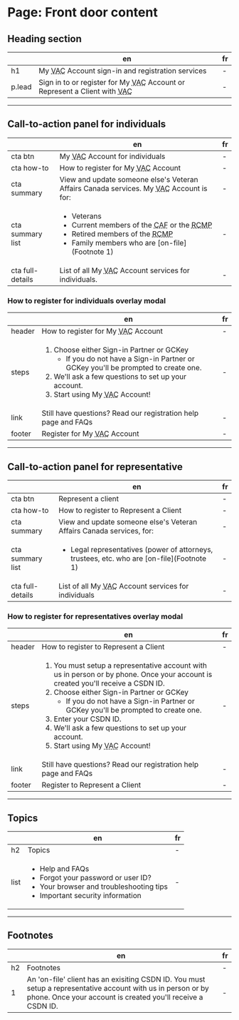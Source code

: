 # Page: Front door content

## Heading section

|  | en  | fr |
|---|---|---|
| h1  | My <abbr title="Veteran Affairs Canada">VAC</abbr> Account sign-in and registration services | - |
| p.lead |  Sign in to or register for My <abbr title="Veteran Affairs Canada">VAC</abbr> Account or Represent a Client with <abbr title="Veteran Affairs Canada">VAC</abbr>  | - |

---

## Call-to-action panel **for individuals**

|  | en  | fr |
|---|---|---|
| cta btn  | My <abbr title="Veteran Affairs Canada">VAC</abbr> Account for individuals | - |
| cta how-to |  How to register for My <abbr title="Veteran Affairs Canada">VAC</abbr> Account  | - |
| cta summary | View and update someone else's Veteran Affairs Canada services. My <abbr title="Veteran Affairs Canada">VAC</abbr> Account is for: | - |
| cta summary list | <ul><li>Veterans</li><li>Current members of the <abbr title="Canadian Armed Forces">CAF</abbr> or the <abbr title="Royal Canadian Mounted Police">RCMP</abbr></li><li>Retired members of the <abbr title="Royal Canadian Mounted Police">RCMP</abbr></li><li>Family members who are [on-file](Footnote 1)</li></ul> | - |
| cta full-details | List of all My <abbr title="Veteran Affairs Canada">VAC</abbr> Account services for individuals. | - |

### How to register for individuals overlay modal

| | en | fr |
|---|---|---|
| header | How to register for My <abbr title="Veteran Affairs Canada">VAC</abbr> Account | - |
| steps | <ol><li>Choose either Sign-in Partner or GCKey<ul><li>If you do not have a Sign-in Partner or GCKey you'll be prompted to create one.</li></ul></li><li>We'll ask a few questions to set up your account.</li><li>Start using My <abbr title="Veteran Affairs Canada">VAC</abbr> Account!</li></ol> | - |
| link | Still have questions? Read our registration help page and FAQs | - |
| footer | Register for My <abbr title="Veteran Affairs Canada">VAC</abbr> Account | - |

---

## Call-to-action panel **for representative**

|  | en  | fr |
|---|---|---|
| cta btn  | Represent a client | - |
| cta how-to |  How to register to Represent a Client | - |
| cta summary | View and update someone else's Veteran Affairs Canada services, for: | - |
| cta summary list | <ul><li>Legal representatives (power of attorneys, trustees, etc. who are [on-file](Footnote 1)</li></li></ul> | - |
| cta full-details | List of all My <abbr title="Veteran Affairs Canada">VAC</abbr> Account services for individuals | - |

### How to register for representatives overlay modal

| | en | fr |
|---|---|---|
| header | How to register to Represent a Client | - |
| steps | <ol><li>You must setup a representative account with us in person or by phone. Once your account is created you'll receive a CSDN ID.</li><li>Choose either Sign-in Partner or GCKey<ul><li>If you do not have a Sign-in Partner or GCKey you'll be prompted to create one.</li></ul></li><li>Enter your CSDN ID.</li><li>We'll ask a few questions to set up your account.</li><li>Start using My <abbr title="Veteran Affairs Canada">VAC</abbr> Account!</li></ol> | - |
| link | Still have questions? Read our registration help page and FAQs | - |
| footer | Register to Represent a Client | - |

---

## Topics

| | en | fr |
|---|---|---|
| h2 | Topics | - |
| list | <ul><li>Help and FAQs</li><li>Forgot your password or user ID?</li><li>Your browser and troubleshooting tips</li><li>Important security information</li></ul> | - |

---

## Footnotes

| | en | fr |
|---|---|---|
| h2 | Footnotes | - |
| 1 | An 'on-file' client has an exisiting CSDN ID. You must setup a representative account with us in person or by phone. Once your account is created you'll receive a CSDN ID. | - |
